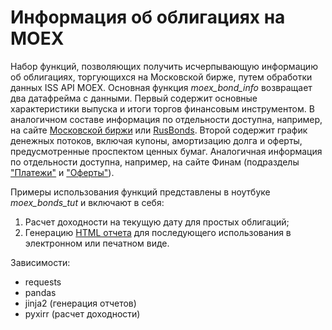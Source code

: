 # Информация об облигациях на MOEX
Набор функций, позволяющих получить исчерпывающую информацию об облигациях, торгующихся на Московской бирже, путем обработки данных ISS API MOEX. Основная функция *moex_bond_info* возвращает два датафрейма с данными. Первый содержит основные характеристики выпуска и итоги торгов финансовым инструментом. В аналогичном составе информация по отдельности доступна, например, на сайте [Московской биржи](https://www.moex.com/ru/issue.aspx?board=TQCB&code=RU000A105U00) или [RusBonds](https://rusbonds.ru/bonds/226684/). Второй содержит график денежных потоков, включая купоны, амортизацию долга и оферты, предусмотренные проспектом ценных бумаг. Аналогичная информация по отдельности доступна, например, на сайте Финам (подразделы ["Платежи"](https://bonds.finam.ru/issue/details0267000002/default.asp) и ["Оферты"](https://bonds.finam.ru/issue/details0267000003/default.asp)).

Примеры использования функций представлены в ноутбуке *moex_bonds_tut* и включают в себя:
1. Расчет доходности на текущую дату для простых облигаций;
2. Генерацию [HTML отчета](https://html-preview.github.io/?url=https://github.com/cyril-dv/moex_bonds/blob/main/bond_reports/%D0%93%D0%B0%D0%B7%D0%BF%D1%80%D0%BE%D0%BC%D0%9AP8%2C%20RU000A105U00.html) для последующего использования в электронном или печатном виде.

Зависимости:
* requests
* pandas
* jinja2 (генерация отчетов)
* pyxirr (расчет доходности)
